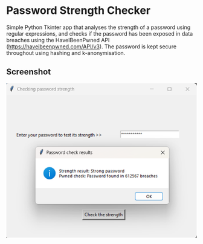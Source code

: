 # Password Strength Checker

Simple Python Tkinter app that analyses the strength of a password using regular expressions, and checks if the password has been exposed in data breaches using the HaveIBeenPwned API (https://haveibeenpwned.com/API/v3). 
The password is kept secure throughout using hashing and k-anonymisation. 

## Screenshot
![Screenshot](image.png)